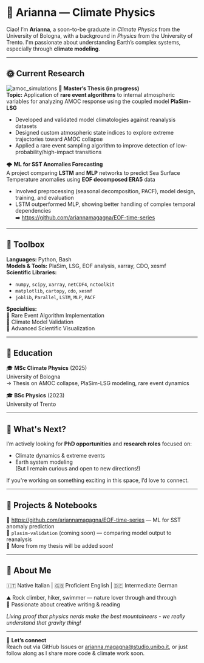 # 🌻 Arianna — Climate Physics

Ciao! I’m **Arianna**, a soon-to-be graduate in *Climate Physics* from the University of Bologna, with a background in *Physics* from the University of Trento. I'm passionate about understanding Earth’s complex systems, especially through **climate modeling**.

---

## 🌞 Current Research
![amoc_simulations](https://github.com/user-attachments/assets/0f7f5685-fce0-4477-84ed-f55d71b74421)
🌊 **Master’s Thesis (in progress)**  
**Topic:** Application of **rare event algorithms** to internal atmospheric variables for analyzing AMOC response using the coupled model **PlaSim-LSG**  
- Developed and validated model climatologies against reanalysis datasets  
- Designed custom atmospheric state indices to explore extreme trajectories toward AMOC collapse  
- Applied a rare event sampling algorithm to improve detection of low-probability/high-impact transitions

🌩 **ML for SST Anomalies Forecasting**  
A project comparing **LSTM** and **MLP** networks to predict Sea Surface Temperature anomalies using **EOF decomposed ERA5** data  
- Involved preprocessing (seasonal decomposition, PACF), model design, training, and evaluation  
- LSTM outperformed MLP, showing better handling of complex temporal dependencies  
➡️ https://github.com/ariannamagagna/EOF-time-series

---

## 🪻 Toolbox

**Languages:** Python, Bash  
**Models & Tools:** PlaSim, LSG, EOF analysis, xarray, CDO, xesmf  
**Scientific Libraries:**
- `numpy`, `scipy`, `xarray`, `netCDF4`, `nctoolkit`
- `matplotlib`, `cartopy`, `cdo`, `xesmf`
- `joblib`, `Parallel`, `LSTM`, `MLP`, `PACF`

**Specialties:**  
🌱 Rare Event Algorithm Implementation  
🌱 Climate Model Validation  
🌱 Advanced Scientific Visualization

---

## 🐝 Education

🎓 **MSc Climate Physics** (2025)  
University of Bologna  
→ Thesis on AMOC collapse, PlaSim-LSG modeling, rare event dynamics

🎓 **BSc Physics** (2023)  
University of Trento  

---

## 🌈 What's Next?

I’m actively looking for **PhD opportunities** and **research roles** focused on:
- Climate dynamics & extreme events  
- Earth system modeling   
(But I remain curious and open to new directions!)

If you're working on something exciting in this space, I’d love to connect.

---

## 🐜 Projects & Notebooks

📌 https://github.com/ariannamagagna/EOF-time-series — ML for SST anomaly prediction  
📌 `plasim-validation` (coming soon) — comparing model output to reanalysis  
📌 More from my thesis will be added soon!

---

## 🌼 About Me

🇮🇹 Native Italian | 🇬🇧 Proficient English | 🇩🇪 Intermediate German  
  
⛰ Rock climber, hiker, swimmer — nature lover through and through  
🦋 Passionate about creative writing & reading

*Living proof that physics nerds make the best mountaineers - we really understand that gravity thing!*

---

🌷 **Let’s connect**  
Reach out via GitHub Issues or arianna.magagna@studio.unibo.it, or just follow along as I share more code & climate work soon.

